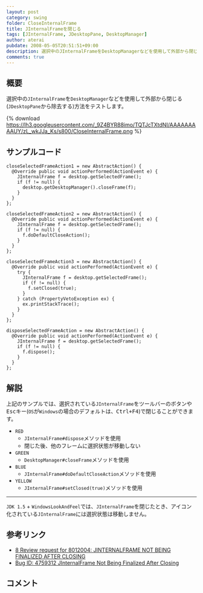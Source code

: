 ```yaml
---
layout: post
category: swing
folder: CloseInternalFrame
title: JInternalFrameを閉じる
tags: [JInternalFrame, JDesktopPane, DesktopManager]
author: aterai
pubdate: 2008-05-05T20:51:51+09:00
description: 選択中のJInternalFrameをDesktopManagerなどを使用して外部から閉じる(JDesktopPaneから除去する)方法をテストします。
comments: true
---
```

## 概要
選択中の`JInternalFrame`を`DesktopManager`などを使用して外部から閉じる(`JDesktopPane`から除去する)方法をテストします。

{% download https://lh3.googleusercontent.com/_9Z4BYR88imo/TQTJcTXtdNI/AAAAAAAAAUY/zL_wkJJa_Ks/s800/CloseInternalFrame.png %}

## サンプルコード
<pre class="prettyprint"><code>closeSelectedFrameAction1 = new AbstractAction() {
  @Override public void actionPerformed(ActionEvent e) {
    JInternalFrame f = desktop.getSelectedFrame();
    if (f != null) {
      desktop.getDesktopManager().closeFrame(f);
    }
  }
};
</code></pre>

<pre class="prettyprint"><code>closeSelectedFrameAction2 = new AbstractAction() {
  @Override public void actionPerformed(ActionEvent e) {
    JInternalFrame f = desktop.getSelectedFrame();
    if (f != null) {
      f.doDefaultCloseAction();
    }
  }
};
</code></pre>

<pre class="prettyprint"><code>closeSelectedFrameAction3 = new AbstractAction() {
  @Override public void actionPerformed(ActionEvent e) {
    try {
      JInternalFrame f = desktop.getSelectedFrame();
      if (f != null) {
        f.setClosed(true);
      }
    } catch (PropertyVetoException ex) {
      ex.printStackTrace();
    }
  }
};
</code></pre>

<pre class="prettyprint"><code>disposeSelectedFrameAction = new AbstractAction() {
  @Override public void actionPerformed(ActionEvent e) {
    JInternalFrame f = desktop.getSelectedFrame();
    if (f != null) {
      f.dispose();
    }
  }
};
</code></pre>

## 解説
上記のサンプルでは、選択されている`JInternalFrame`をツールバーのボタンや<kbd>Esc</kbd>キー(`OS`が`Windows`の場合のデフォルトは、<kbd>Ctrl+F4</kbd>)で閉じることができます。

- `RED`
    - `JInternalFrame#dispose`メソッドを使用
    - 閉じた後、他のフレームに選択状態が移動しない
- `GREEN`
    - `DesktopManager#closeFrame`メソッドを使用
- `BLUE`
    - `JInternalFrame#doDefaultCloseAction`メソッドを使用
- `YELLOW`
    - `JInternalFrame#setClosed(true)`メソッドを使用

<!-- dummy comment line for breaking list -->

- - - -
`JDK 1.5` + `WindowsLookAndFeel`では、`JInternalFrame`を閉じたとき、アイコン化されている`JInternalFrame`には選択状態は移動しません。

## 参考リンク
- [<Swing Dev> 8 Review request for 8012004: JINTERNALFRAME NOT BEING FINALIZED AFTER CLOSING](http://mail.openjdk.java.net/pipermail/swing-dev/2013-April/002688.html)
- [Bug ID: 4759312 JInternalFrame Not Being Finalized After Closing](http://bugs.java.com/bugdatabase/view_bug.do?bug_id=4759312)

<!-- dummy comment line for breaking list -->

## コメント
